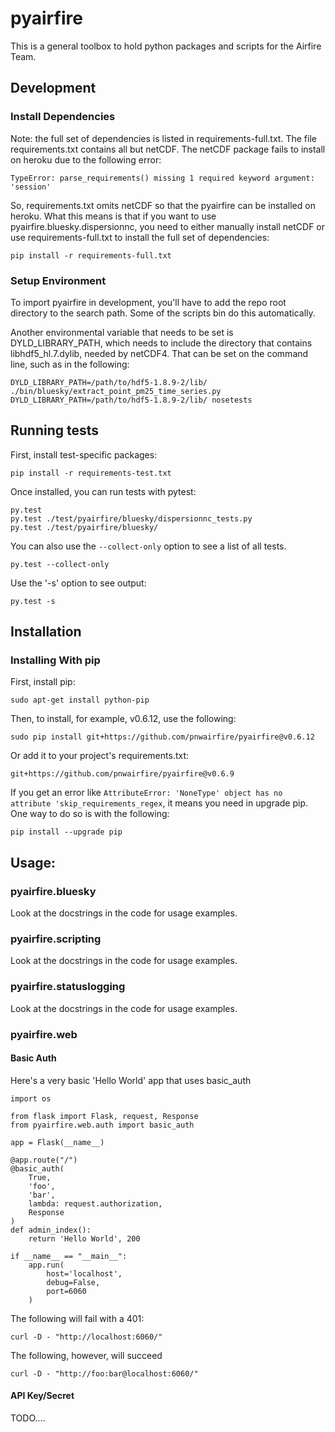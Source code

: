 # pyairfire

This is a general toolbox to hold python packages and scripts for the Airfire
Team.

## Development

### Install Dependencies

Note: the full set of dependencies is listed in requirements-full.txt. The file
requirements.txt contains all but netCDF.  The netCDF package fails to install
on heroku due to the following error:

    TypeError: parse_requirements() missing 1 required keyword argument: 'session'

So, requirements.txt omits netCDF so that the pyairfire can be installed on
heroku.  What this means is that if you want to use pyairfire.bluesky.dispersionnc,
you need to either manually install netCDF or use requirements-full.txt to
install the full set of dependencies:

    pip install -r requirements-full.txt

### Setup Environment

To import pyairfire in development, you'll have to add the repo root directory
to the search path. Some of the scripts bin do this automatically.

Another environmental variable that needs to be set is DYLD_LIBRARY_PATH, which
needs to include the directory that contains libhdf5_hl.7.dylib, needed by
netCDF4.  That can be set on the command line, such as in the following:

    DYLD_LIBRARY_PATH=/path/to/hdf5-1.8.9-2/lib/ ./bin/bluesky/extract_point_pm25_time_series.py
    DYLD_LIBRARY_PATH=/path/to/hdf5-1.8.9-2/lib/ nosetests


## Running tests

First, install test-specific packages:

    pip install -r requirements-test.txt

Once installed, you can run tests with pytest:

    py.test
    py.test ./test/pyairfire/bluesky/dispersionnc_tests.py
    py.test ./test/pyairfire/bluesky/

You can also use the ```--collect-only``` option to see a list of all tests.

    py.test --collect-only

Use the '-s' option to see output:

    py.test -s

## Installation

### Installing With pip

First, install pip:

    sudo apt-get install python-pip

Then, to install, for example, v0.6.12, use the following:

    sudo pip install git+https://github.com/pnwairfire/pyairfire@v0.6.12

Or add it to your project's requirements.txt:

    git+https://github.com/pnwairfire/pyairfire@v0.6.9

If you get an error like    ```AttributeError: 'NoneType' object has no attribute 'skip_requirements_regex```, it means you need in upgrade pip.  One way to do so is with the following:

    pip install --upgrade pip

## Usage:

### pyairfire.bluesky

Look at the docstrings in the code for usage examples.

### pyairfire.scripting

Look at the docstrings in the code for usage examples.

### pyairfire.statuslogging

Look at the docstrings in the code for usage examples.

### pyairfire.web

#### Basic Auth

Here's a very basic 'Hello World' app that uses basic_auth

    import os

    from flask import Flask, request, Response
    from pyairfire.web.auth import basic_auth

    app = Flask(__name__)

    @app.route("/")
    @basic_auth(
        True,
        'foo',
        'bar',
        lambda: request.authorization,
        Response
    )
    def admin_index():
        return 'Hello World', 200

    if __name__ == "__main__":
        app.run(
            host='localhost',
            debug=False,
            port=6060
        )

The following will fail with a 401:

    curl -D - "http://localhost:6060/"

The following, however, will succeed

    curl -D - "http://foo:bar@localhost:6060/"

#### API Key/Secret

TODO....
